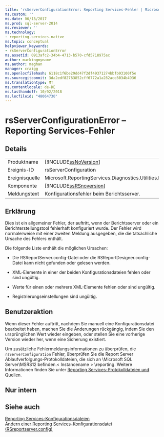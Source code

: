 ```yaml
---
title: 'rsServerConfigurationError: Reporting Services-Fehler | Microsoft-Dokumentation'
ms.custom: ''
ms.date: 06/13/2017
ms.prod: sql-server-2014
ms.reviewer: ''
ms.technology:
- reporting-services-native
ms.topic: conceptual
helpviewer_keywords:
- rsServerConfigurationError
ms.assetid: 0913afc2-34b4-4713-b570-cfd5718975ac
author: markingmyname
ms.author: maghan
manager: craigg
ms.openlocfilehash: 6118c1f6be29dd47f2df49371274bbfb93100f5e
ms.sourcegitcommit: 3da2edf82763852cff6772a1a282ace3034b4936
ms.translationtype: MT
ms.contentlocale: de-DE
ms.lasthandoff: 10/02/2018
ms.locfileid: "48064730"
---
```

# <a name="rsserverconfigurationerror---reporting-services-error"></a>rsServerConfigurationError – Reporting Services-Fehler
    
## <a name="details"></a>Details  
  
|||  
|-|-|  
|Produktname|[!INCLUDE[ssNoVersion](../../includes/ssnoversion-md.md)]|  
|Ereignis-ID|rsServerConfiguration|  
|Ereignisquelle|Microsoft.ReportingServices.Diagnostics.Utilities.ErrorStrings|  
|Komponente|[!INCLUDE[ssRSnoversion](../../includes/ssrsnoversion-md.md)]|  
|Meldungstext|Konfigurationsfehler beim Berichtsserver.|  
  
## <a name="explanation"></a>Erklärung  
 Dies ist ein allgemeiner Fehler, der auftritt, wenn der Berichtsserver oder ein Berichterstellungstool fehlerhaft konfiguriert wurde. Der Fehler wird normalerweise mit einer zweiten Meldung ausgegeben, die die tatsächliche Ursache des Fehlers enthält.  
  
 Die folgende Liste enthält die möglichen Ursachen:  
  
-   Die RSReportServer.config-Datei oder die RSReportDesigner.config-Datei kann nicht gefunden oder gelesen werden.  
  
-   XML-Elemente in einer der beiden Konfigurationsdateien fehlen oder sind ungültig.  
  
-   Werte für einen oder mehrere XML-Elemente fehlen oder sind ungültig.  
  
-   Registrierungseinstellungen sind ungültig.  
  
## <a name="user-action"></a>Benutzeraktion  
 Wenn dieser Fehler auftritt, nachdem Sie manuell eine Konfigurationsdatei bearbeitet haben, machen Sie die Änderungen rückgängig, indem Sie den ursprünglichen Wert wieder eingeben, oder stellen Sie eine vorherige Version wieder her, wenn eine Sicherung existiert.  
  
 Um zusätzliche Fehlermeldungsinformationen zu überprüfen, die `rsServerConfiguration` Fehler, überprüfen Sie die Report Server Ablaufverfolgungs-Protokolldateien, die sich an \Microsoft SQL Server\MSRS12 befinden.\< Instancename > \reporting. Weitere Informationen finden Sie unter [Reporting Services-Protokolldateien und Quellen](../report-server/reporting-services-log-files-and-sources.md).  
  
## <a name="internal-only"></a>Nur intern  
  
## <a name="see-also"></a>Siehe auch  
 [Reporting Services-Konfigurationsdateien](../report-server/reporting-services-configuration-files.md)   
 [Ändern einer Reporting Services-Konfigurationsdatei (RSreportserver.config)](../report-server/modify-a-reporting-services-configuration-file-rsreportserver-config.md)  
  
  
